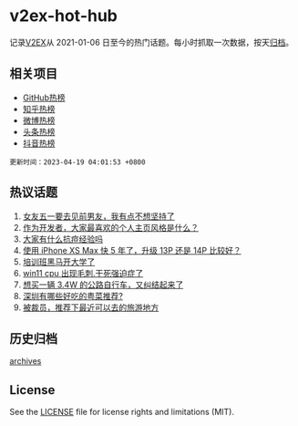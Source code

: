 # v2ex-hot-hub

 记录[V2EX](https://www.v2ex.com/)从 2021-01-06 日至今的热门话题。每小时抓取一次数据，按天[归档](archives)。
 
 ## 相关项目

- [GitHub热榜](https://github.com/it985/github-hot-hub)
- [知乎热榜](https://github.com/it985/zhihu-hot-hub)
- [微博热榜](https://github.com/it985/weibo-hot-hub)
- [头条热榜](https://github.com/it985/toutiao-hot-hub)
- [抖音热榜](https://github.com/it985/douyin-hot-hub)


 `更新时间：2023-04-19 04:01:53 +0800`

## 热议话题

1. [女友五一要去见前男友，我有点不想坚持了](https://www.v2ex.com/t/933324)
1. [作为开发者，大家最喜欢的个人主页风格是什么？](https://www.v2ex.com/t/933373)
1. [大家有什么抗痘经验吗](https://www.v2ex.com/t/933376)
1. [使用 iPhone XS Max 快 5 年了，升级 13P 还是 14P 比较好？](https://www.v2ex.com/t/933339)
1. [培训班黑马开大学了](https://www.v2ex.com/t/933468)
1. [win11 cpu 出现毛刺.干死强迫症了](https://www.v2ex.com/t/933349)
1. [想买一辆 3.4W 的公路自行车，又纠结起来了](https://www.v2ex.com/t/933545)
1. [深圳有哪些好吃的粤菜推荐?](https://www.v2ex.com/t/933334)
1. [被裁员，推荐下最近可以去的旅游地方](https://www.v2ex.com/t/933498)

## 历史归档

[archives](archives)

## License

See the [LICENSE](LICENSE) file for license rights and limitations (MIT).
